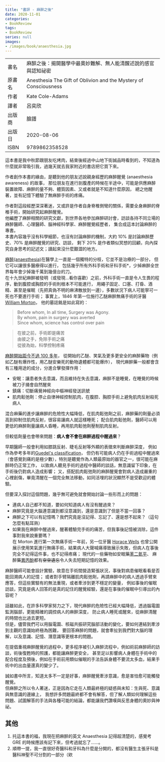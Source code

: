 ```yaml
---
title: "書評 - 麻醉之後"
date: 2020-11-01
categories:
- BookReview
tags:
- BookReview
series: null
images:
- /images/book/anaesthesia.jpg
---
```


|   |   |
|:-|:-|
|書名|麻醉之後：揭開醫學中最奧妙難解、無人能清醒述說的感官與認知祕密|
|原書名|Anesthesia The Gift of Oblivion and the Mystery of Consciousness|
|作者|Kate Cole-Adams|
|譯者|呂奕欣|
|出版商|臉譜|
|出版日|2020-08-06|
|ISBN|9789862358528|
<!--more-->

這本書是我中秋節跟朋友吃烤肉，結束後經過中山地下街誠品時看到的，不知道為什麼就非常吸引我，過幾天就去我家附近的書店把它買下來。

作者創作本書的緣由，是聽到他的朋友述說親身經歷的麻醉醒覺 (anaesthesia awareness) 的故事，
那位朋友在進行剖腹產的時候在半途中，可能是供應麻醉裝置故障、麻醉的量不夠、體質因素、又或者就是不知道什麼原因，
總之他醒著，並有記憶下體驗了無麻醉手術的疼痛。

作者對這段經歷深深著迷，又或許是作者自身脊椎側彎的關係，需要全身麻醉的脊椎手術，開始研究起麻醉醒覺。  
他編歷了麻醉相關的研究文獻，到世界各地參加麻醉研討會，訪談各持不同立場的麻醉醫師、心理醫師、腦神經科學家、麻醉醒覺經歷者，
集合成這本討論麻醉的專書。  
本書內容幾乎沒有科學細節，也沒有討論麻醉的機制，大約 10% 是討論麻醉歷史、70% 是麻醉醒覺的研究、訪談，
剩下 20% 是作者類似冥想的回顧，向內探究自身思考的記述文；讀起來沒什麼艱澀的地方。

[麻醉(anaesthesia)](https://en.wikipedia.org/wiki/Anesthesia)在醫學上一直是一個獨特的分枝，它並不是治療的一部分，
但它可以讓很多醫療得以進行， 包括幾乎所有外科手術和牙科手術*，少掉麻醉全世界每年會少掉幾千萬到幾億台的刀。  
在十九世紀麻醉被發明（或發現…看你喜歡）之前，外科手術一直是令人生畏的程序，動到腹腔或胸腔的手術則根本不可能進行，
用繩子固定、口塞、打昏、酒精、甚至是催眠（先把真偽不明的麻沸散放到一邊），多數狀況下病人可能寧可一死也不要進行手術；
事實上，1846 年第一位施行乙醚麻醉無痛手術的牙醫 [William Morton](https://en.wikipedia.org/wiki/William_T._G._Morton)，
他的墓誌銘是如此寫的：

> Before whom, In all time, Surgery was Agony.  
> By whom, pain in surgery was averted  
> Since whom, science has control over pain  

> 在彼之前，手術即是痛苦  
> 由彼之手，免除手術之痛  
> 從彼為始，科學控制疼痛

[麻醉開始距今不過 100 多年](https://www.ptt.cc/bbs/Gossiping/M.1573901230.A.378.html)，
從開始的乙醚、笑氣及更多更安全的麻醉藥物（例如乙醚有爆炸性，用乙醚安樂死的動物遺體都可能爆炸），
現代麻醉藥一般都會含有三種用途的成分，分進合擊發揮作用：

* 安眠：讓患者失去意識，而且維持在失去意識，麻醉不是睡覺，在睡覺的時候被刀子捅會自然醒來
* 鎮痛：切斷痛覺神經向中樞神經發送訊號
* 肌肉鬆弛劑：停止自律神經控制肌肉，在腹腔、胸腔手術上避免肌肉反射殺死病人

混合麻藥的進步讓麻醉的危險性大幅降低，在肌肉鬆弛劑之前，麻醉藥的劑量必須高到抑制住肌肉反射，很容易讓病人就這樣睡死；
配合肌肉鬆弛劑，醫師可以用更低的麻醉劑量讓病人昏睡，再用肌肉鬆弛劑壓制肌肉反射。  

但較低劑量也會帶來問題：**病人會不會在麻醉過程中醒過來**？

早期醫師一般會利用如膝跳反射、睫毛反射等外顯的表徵來判斷麻醉深度，
例如作為參考多年的[Guedel's classification](https://en.wikipedia.org/wiki/Guedel%27s_classification)，
但仍有可能病人仍在手術過程中醒過來（會感覺到痛的是極少數），特別是聽覺作為人類最原始的器官之一，很可能在麻醉時仍正常工作，
以致病人聽見手術的過程中醫師的談話，無意識留下印象，在手術後仍對病人造成影響；
又，搭配肌肉鬆弛劑的麻醉醒覺會對病人造成嚴重的心裡創傷，畢竟清醒在一個完全無法移動，如同活埋的狀況顯然不是受歡迎的體驗。

但要深入探討這個問題，幾乎無可避免就會開始討論一些形而上的問題：

* 連病人自己都不知道，要如何知道病人有沒有醒過來？
* 麻醉究竟是大腦連意識到都沒意識到，還是意識到了但是不當一回事？
* 麻醉之下可以有記憶嗎？我們究竟是沒記得、忘記了、還是想不起來？（這句怎麼有點耳熟）
* 如果我在麻醉中醒過來，醒著體驗完手術的痛苦，但我事後記憶被消除，這件事對我來說重要嗎？  
在 Morton 進行第一次無痛手術一年前，另一位牙醫 [Horace Wells](https://en.wikipedia.org/wiki/Horace_Wells)
也曾公開展示使用笑氣進行無痛手術，結果病人大聲喊痛導致展示失敗，但病人在事後完全不記得這件事，也不記得疼痛；
現代的一些藥物如安眠藥[苯二氮平](https://en.wikipedia.org/wiki/Benzodiazepine)、
麻醉藥[異丙酚](https://en.wikipedia.org/wiki/Propofol)都有~~空空遺忘~~令人失去短期記憶的效果。

麻醉醫師可能會設計實驗，故意在手術間營造緊張狀況，事後對病患催眠看看是否能回溯病人的記憶；
或者對手臂隔離肌肉鬆弛劑，再請麻醉中的病人透過手臂來應答，但這些實驗有的無法重現，或者牽涉到更不穩定的變量，
例如事後的催眠訪談，究竟是病人回答的是真的記住的醒覺經驗，還是在事後的催眠中引導出的內容呢？  

話雖如此，在許多科學家努力之下，現代麻醉的危險性已經大幅降低，透過腦電圖監測腦部，更能精確的調控病人的麻醉深度，
防止病人睡死或醒來，從麻醉清醒的時間也比過去更短。  
但是，儘管我們可以用腦電圖、核磁共振研究腦部活動的變化，要如何連結到牽涉到主觀的意識始終極為困難，
要回答麻醉的問題，就會牽扯到我們對大腦的理解，以及意識、記憶、潛意識等更根本的問題。

在提倡重視麻醉醒覺的過程中，更多程序被引入麻醉流程中，例如術前麻醉師的訪談，術後復甦時的照護，都能讓麻醉更安全，
甚至足以影響病人身體在手術中的配合程度及預後，例如在手術前用類似催眠的手法告訴身體不要流太多血，結果手術中的出血量還真的變少了。  

誠如書中所言，知道太多不一定是好事，麻醉醒覺牽涉意識，愈是害怕愈可能觸發醒覺。  
但麻醉之所以令人著迷，正是因為它走在人類最終極的疑惑與未知：生與死、意識與無意識的邊線上，
我想許多問題最終都不會有解答，但了解人類如何理解這些問題、試圖解答的手法與各種可能的結論，都能讓我們讚嘆與反思身體的奧妙與神祕。

## 其他

1. 托這本書的福，我現在把麻醉的英文 Anaesthesia 記得超清楚的，感覺考 GRE 的時候應該有記下來，但考過就忘了……。
2. 順帶一提，我一直很好奇醫科和牙科為什麼是分開的，都沒有醫生主張牙科是醫科神聖不可分割的一部分（欸
